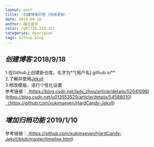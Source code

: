 ```yaml
---
layout: post
title: '创建博客历程（持续更新）'
date: 2018-09-18
author: 路过音乐
color: rgb(255,210,32)
categories: myorigion
tags: Github blog
---
```



***创建博客***  2018/9/18  <br>
---
1.在Github上创建新仓库，名字为**[用户名].github.io**  <br>
2.了解并使用[Jekyll](https://www.jekyll.com.cn/)  <br>
3.修改模版，进行个性化设置  <br>
参考链接：<a href='https://blog.csdn.net/lady_zhou/article/details/52041098' target="_blank">
         (https://blog.csdn.net/lady_zhou/article/details/52041098)</a>                               
         <a href='https://blog.csdn.net/lady_zhou/article/details/52041098' target="_blank">      (https://blog.csdn.net/u013553529/article/details/54588010)</a><br>
         <a href='https://blog.csdn.net/lady_zhou/article/details/52041098' target="_blank"> 
        （https://github.com/xukimseven/HardCandy-Jekyll)</a><br>

***增加归档功能***  2019/1/10  
---
参考链接：<a href='https://github.com/xukimseven/HardCandy-Jekyll/blob/master/timeline.html' target="_blank">
         (https://github.com/xukimseven/HardCandy-Jekyll/blob/master/timeline.html)</a>
